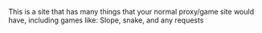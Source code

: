 
This is a site that has many things that your normal proxy/game site would have, including games like: Slope, snake, and any requests
